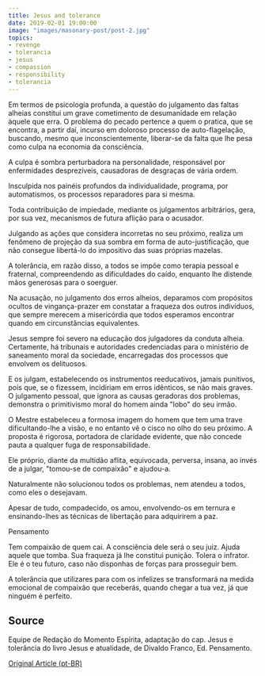 ```yaml
---
title: Jesus and tolerance
date: 2019-02-01 19:00:00
image: "images/masonary-post/post-2.jpg"
topics: 
- revenge
- tolerancia
- jesus
- compassion
- responsibility
- tolerancia
---
```


Em termos de psicologia profunda, a questão do julgamento das faltas alheias
constitui um grave cometimento de desumanidade em relação àquele que erra.
O problema do pecado pertence a quem o pratica, que se encontra, a partir daí,
incurso em doloroso processo de auto-flagelação, buscando, mesmo que
inconscientemente, liberar-se da falta que lhe pesa como culpa na economia da
consciência.

A culpa é sombra perturbadora na personalidade, responsável por enfermidades
desprezíveis, causadoras de desgraças de vária ordem.

Insculpida nos painéis profundos da individualidade, programa, por
automatismos, os processos reparadores para si mesma.

Toda contribuição de impiedade, mediante os julgamentos arbitrários, gera, por
sua vez, mecanismos de futura aflição para o acusador.

Julgando as ações que considera incorretas no seu próximo, realiza um fenômeno
de projeção da sua sombra em forma de auto-justificação, que não consegue
libertá-lo do impositivo das suas próprias mazelas.

A tolerância, em razão disso, a todos se impõe como terapia pessoal e
fraternal, compreendendo as dificuldades do caído, enquanto lhe distende mãos
generosas para o soerguer.

Na acusação, no julgamento dos erros alheios, deparamos com propósitos ocultos
de vingança-prazer em constatar a fraqueza dos outros indivíduos, que sempre
merecem a misericórdia que todos esperamos encontrar quando em circunstâncias
equivalentes.

Jesus sempre foi severo na educação dos julgadores da conduta alheia.
Certamente, há tribunais e autoridades credenciadas para o ministério de
saneamento moral da sociedade, encarregadas dos processos que envolvem os
delituosos.

E os julgam, estabelecendo os instrumentos reeducativos, jamais punitivos, pois
que, se o fizessem, incidiriam em erros idênticos, se não mais graves.
O julgamento pessoal, que ignora as causas geradoras dos problemas, demonstra o
primitivismo moral do homem ainda "lobo" do seu irmão.

O Mestre estabeleceu a formosa imagem do homem que tem uma trave
dificultando-lhe a visão, e no entanto vê o cisco no olho do seu próximo.
A proposta é rigorosa, portadora de claridade evidente, que não concede pauta a
qualquer fuga de responsabilidade.

Ele próprio, diante da multidão aflita, equivocada, perversa, insana, ao invés
de a julgar, "tomou-se de compaixão" e ajudou-a.

Naturalmente não solucionou todos os problemas, nem atendeu a todos, como eles
o desejavam.

Apesar de tudo, compadecido, os amou, envolvendo-os em ternura e ensinando-lhes
as técnicas de libertação para adquirirem a paz.

Pensamento

Tem compaixão de quem cai. A consciência dele será o seu juiz.
Ajuda aquele que tomba. Sua fraqueza já lhe constitui punição.
Tolera o infrator. Ele é o teu futuro, caso não disponhas de forças para
prosseguir bem.

A tolerância que utilizares para com os infelizes se transformará na medida
emocional de compaixão que receberás, quando chegar a tua vez, já que ninguém é
perfeito.

## Source
Equipe de Redação do Momento Espírita, adaptação do cap. 
Jesus e tolerância do livro Jesus e atualidade, de Divaldo Franco, 
Ed. Pensamento.

[Original Article (pt-BR)](http://momento.com.br/pt/ler_texto.php?id=1167)
